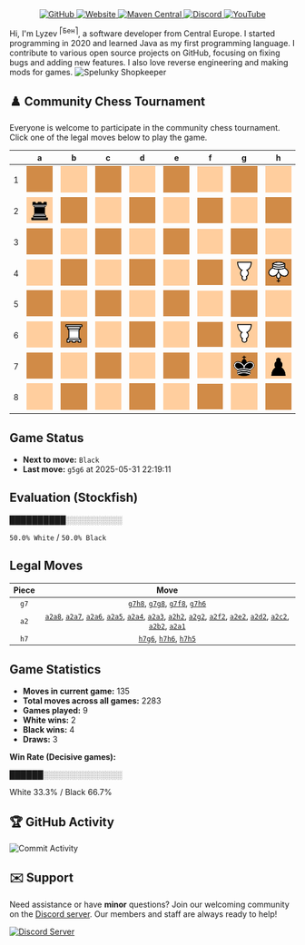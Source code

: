 <div align="center">
    <a href="https://github.com/Lyzev">
        <img src="https://wsrv.nl/?url=https://cdn.jsdelivr.net/npm/@intergrav/devins-badges@3.2.0/assets/cozy-minimal/available/github_vector.svg&w=64&h=64" alt="GitHub">
    </a>
    <a href="https://lyzev.dev">
        <img src="https://wsrv.nl/?url=https://cdn.jsdelivr.net/npm/@intergrav/devins-badges@3.2.0/assets/cozy-minimal/documentation/website_vector.svg&w=64&h=64" alt="Website">
    </a>
    <a href="https://central.sonatype.com/namespace/dev.lyzev.api">
        <img src="https://wsrv.nl/?url=https://cdn.jsdelivr.net/npm/@intergrav/devins-badges@3.2.0/assets/cozy-minimal/available/maven-central_vector.svg&w=64&h=64" alt="Maven Central">
    </a>
    <a href="https://lyzev.dev/discord">
        <img src="https://wsrv.nl/?url=https://cdn.jsdelivr.net/npm/@intergrav/devins-badges@3/assets/cozy-minimal/social/discord-plural_vector.svg&w=64&h=64" alt="Discord">
    </a>
    <a href="https://www.youtube.com/@lyzev">
        <img src="https://wsrv.nl/?url=https://cdn.jsdelivr.net/npm/@intergrav/devins-badges@3.2.0/assets/cozy-minimal/social/youtube-singular_vector.svg&w=64&h=64" alt="YouTube">
    </a>
</div>

[//]: # (23, 08 Mon 2021, 20:00:00)

Hi, I'm Lyzev <sup>⎡Бен⎤</sup>, a software developer from Central Europe. I started programming in 2020 and learned Java as my first programming language. I contribute to various open source projects on GitHub, focusing on fixing bugs and adding new features. I also love reverse engineering and making mods for games. ![Spelunky Shopkeeper](https://static.wikia.nocookie.net/spelunky/images/c/cd/Shopkeeper_HD.png/revision/latest/scale-to-height-down/18)

## :chess_pawn: Community Chess Tournament

Everyone is welcome to participate in the community chess tournament.
Click one of the legal moves below to play the game.

|   | a | b | c | d | e | f | g | h |
|---|---|---|---|---|---|---|---|---|
| 1 | [![Square](chess/assets/img/dark/square.svg)](https://github.com/Lyzev/Lyzev/issues/new?title=chess%7Ca2a1&body=Click+%27Create%27+to+submit+this+move.) | ![Square](chess/assets/img/light/square.svg) | ![Square](chess/assets/img/dark/square.svg) | ![Square](chess/assets/img/light/square.svg) | ![Square](chess/assets/img/dark/square.svg) | ![Square](chess/assets/img/light/square.svg) | ![Square](chess/assets/img/dark/square.svg) | ![Square](chess/assets/img/light/square.svg) |
| 2 | ![r](chess/assets/img/light/black/up/tower.svg) | [![Square](chess/assets/img/dark/square.svg)](https://github.com/Lyzev/Lyzev/issues/new?title=chess%7Ca2b2&body=Click+%27Create%27+to+submit+this+move.) | [![Square](chess/assets/img/light/square.svg)](https://github.com/Lyzev/Lyzev/issues/new?title=chess%7Ca2c2&body=Click+%27Create%27+to+submit+this+move.) | [![Square](chess/assets/img/dark/square.svg)](https://github.com/Lyzev/Lyzev/issues/new?title=chess%7Ca2d2&body=Click+%27Create%27+to+submit+this+move.) | [![Square](chess/assets/img/light/square.svg)](https://github.com/Lyzev/Lyzev/issues/new?title=chess%7Ca2e2&body=Click+%27Create%27+to+submit+this+move.) | [![Square](chess/assets/img/dark/square.svg)](https://github.com/Lyzev/Lyzev/issues/new?title=chess%7Ca2f2&body=Click+%27Create%27+to+submit+this+move.) | [![Square](chess/assets/img/light/square.svg)](https://github.com/Lyzev/Lyzev/issues/new?title=chess%7Ca2g2&body=Click+%27Create%27+to+submit+this+move.) | [![Square](chess/assets/img/dark/square.svg)](https://github.com/Lyzev/Lyzev/issues/new?title=chess%7Ca2h2&body=Click+%27Create%27+to+submit+this+move.) |
| 3 | [![Square](chess/assets/img/dark/square.svg)](https://github.com/Lyzev/Lyzev/issues/new?title=chess%7Ca2a3&body=Click+%27Create%27+to+submit+this+move.) | ![Square](chess/assets/img/light/square.svg) | ![Square](chess/assets/img/dark/square.svg) | ![Square](chess/assets/img/light/square.svg) | ![Square](chess/assets/img/dark/square.svg) | ![Square](chess/assets/img/light/square.svg) | ![Square](chess/assets/img/dark/square.svg) | ![Square](chess/assets/img/light/square.svg) |
| 4 | [![Square](chess/assets/img/light/square.svg)](https://github.com/Lyzev/Lyzev/issues/new?title=chess%7Ca2a4&body=Click+%27Create%27+to+submit+this+move.) | ![Square](chess/assets/img/dark/square.svg) | ![Square](chess/assets/img/light/square.svg) | ![Square](chess/assets/img/dark/square.svg) | ![Square](chess/assets/img/light/square.svg) | ![Square](chess/assets/img/dark/square.svg) | ![P](chess/assets/img/light/white/down/pawn.svg) | ![K](chess/assets/img/dark/white/down/king.svg) |
| 5 | [![Square](chess/assets/img/dark/square.svg)](https://github.com/Lyzev/Lyzev/issues/new?title=chess%7Ca2a5&body=Click+%27Create%27+to+submit+this+move.) | ![Square](chess/assets/img/light/square.svg) | ![Square](chess/assets/img/dark/square.svg) | ![Square](chess/assets/img/light/square.svg) | ![Square](chess/assets/img/dark/square.svg) | ![Square](chess/assets/img/light/square.svg) | ![Square](chess/assets/img/dark/square.svg) | [![Square](chess/assets/img/light/square.svg)](https://github.com/Lyzev/Lyzev/issues/new?title=chess%7Ch7h5&body=Click+%27Create%27+to+submit+this+move.) |
| 6 | [![Square](chess/assets/img/light/square.svg)](https://github.com/Lyzev/Lyzev/issues/new?title=chess%7Ca2a6&body=Click+%27Create%27+to+submit+this+move.) | ![R](chess/assets/img/dark/white/down/tower.svg) | ![Square](chess/assets/img/light/square.svg) | ![Square](chess/assets/img/dark/square.svg) | ![Square](chess/assets/img/light/square.svg) | ![Square](chess/assets/img/dark/square.svg) | [![P](chess/assets/img/light/white/down/pawn.svg)](https://github.com/Lyzev/Lyzev/issues/new?title=chess%7Ch7g6&body=Click+%27Create%27+to+submit+this+move.) | ![Square](chess/assets/img/dark/square.svg) |
| 7 | [![Square](chess/assets/img/dark/square.svg)](https://github.com/Lyzev/Lyzev/issues/new?title=chess%7Ca2a7&body=Click+%27Create%27+to+submit+this+move.) | ![Square](chess/assets/img/light/square.svg) | ![Square](chess/assets/img/dark/square.svg) | ![Square](chess/assets/img/light/square.svg) | ![Square](chess/assets/img/dark/square.svg) | ![Square](chess/assets/img/light/square.svg) | ![k](chess/assets/img/dark/black/up/king.svg) | ![p](chess/assets/img/light/black/up/pawn.svg) |
| 8 | [![Square](chess/assets/img/light/square.svg)](https://github.com/Lyzev/Lyzev/issues/new?title=chess%7Ca2a8&body=Click+%27Create%27+to+submit+this+move.) | ![Square](chess/assets/img/dark/square.svg) | ![Square](chess/assets/img/light/square.svg) | ![Square](chess/assets/img/dark/square.svg) | ![Square](chess/assets/img/light/square.svg) | [![Square](chess/assets/img/dark/square.svg)](https://github.com/Lyzev/Lyzev/issues/new?title=chess%7Cg7f8&body=Click+%27Create%27+to+submit+this+move.) | [![Square](chess/assets/img/light/square.svg)](https://github.com/Lyzev/Lyzev/issues/new?title=chess%7Cg7g8&body=Click+%27Create%27+to+submit+this+move.) | [![Square](chess/assets/img/dark/square.svg)](https://github.com/Lyzev/Lyzev/issues/new?title=chess%7Cg7h8&body=Click+%27Create%27+to+submit+this+move.) |

## Game Status

- **Next to move:** `Black`
- **Last move:** `g5g6` at 2025-05-31 22:19:11

## Evaluation (Stockfish)

██████████░░░░░░░░░░

`50.0% White` / `50.0% Black`

## Legal Moves

| **Piece** | **Move** |
|:---------:|:--------:|
| `g7` | [`g7h8`](https://github.com/Lyzev/Lyzev/issues/new?title=chess%7Cg7h8&body=Click+%27Create%27+to+submit+this+move.), [`g7g8`](https://github.com/Lyzev/Lyzev/issues/new?title=chess%7Cg7g8&body=Click+%27Create%27+to+submit+this+move.), [`g7f8`](https://github.com/Lyzev/Lyzev/issues/new?title=chess%7Cg7f8&body=Click+%27Create%27+to+submit+this+move.), [`g7h6`](https://github.com/Lyzev/Lyzev/issues/new?title=chess%7Cg7h6&body=Click+%27Create%27+to+submit+this+move.) |
| `a2` | [`a2a8`](https://github.com/Lyzev/Lyzev/issues/new?title=chess%7Ca2a8&body=Click+%27Create%27+to+submit+this+move.), [`a2a7`](https://github.com/Lyzev/Lyzev/issues/new?title=chess%7Ca2a7&body=Click+%27Create%27+to+submit+this+move.), [`a2a6`](https://github.com/Lyzev/Lyzev/issues/new?title=chess%7Ca2a6&body=Click+%27Create%27+to+submit+this+move.), [`a2a5`](https://github.com/Lyzev/Lyzev/issues/new?title=chess%7Ca2a5&body=Click+%27Create%27+to+submit+this+move.), [`a2a4`](https://github.com/Lyzev/Lyzev/issues/new?title=chess%7Ca2a4&body=Click+%27Create%27+to+submit+this+move.), [`a2a3`](https://github.com/Lyzev/Lyzev/issues/new?title=chess%7Ca2a3&body=Click+%27Create%27+to+submit+this+move.), [`a2h2`](https://github.com/Lyzev/Lyzev/issues/new?title=chess%7Ca2h2&body=Click+%27Create%27+to+submit+this+move.), [`a2g2`](https://github.com/Lyzev/Lyzev/issues/new?title=chess%7Ca2g2&body=Click+%27Create%27+to+submit+this+move.), [`a2f2`](https://github.com/Lyzev/Lyzev/issues/new?title=chess%7Ca2f2&body=Click+%27Create%27+to+submit+this+move.), [`a2e2`](https://github.com/Lyzev/Lyzev/issues/new?title=chess%7Ca2e2&body=Click+%27Create%27+to+submit+this+move.), [`a2d2`](https://github.com/Lyzev/Lyzev/issues/new?title=chess%7Ca2d2&body=Click+%27Create%27+to+submit+this+move.), [`a2c2`](https://github.com/Lyzev/Lyzev/issues/new?title=chess%7Ca2c2&body=Click+%27Create%27+to+submit+this+move.), [`a2b2`](https://github.com/Lyzev/Lyzev/issues/new?title=chess%7Ca2b2&body=Click+%27Create%27+to+submit+this+move.), [`a2a1`](https://github.com/Lyzev/Lyzev/issues/new?title=chess%7Ca2a1&body=Click+%27Create%27+to+submit+this+move.) |
| `h7` | [`h7g6`](https://github.com/Lyzev/Lyzev/issues/new?title=chess%7Ch7g6&body=Click+%27Create%27+to+submit+this+move.), [`h7h6`](https://github.com/Lyzev/Lyzev/issues/new?title=chess%7Ch7h6&body=Click+%27Create%27+to+submit+this+move.), [`h7h5`](https://github.com/Lyzev/Lyzev/issues/new?title=chess%7Ch7h5&body=Click+%27Create%27+to+submit+this+move.) |

## Game Statistics

- **Moves in current game:** 135
- **Total moves across all games:** 2283
- **Games played:** 9
- **White wins:** 2
- **Black wins:** 4
- **Draws:** 3

**Win Rate (Decisive games):**

██████░░░░░░░░░░░░░░

White 33.3% / Black 66.7%


## :trophy: GitHub Activity

![Commit Activity](https://lyzev.dev/assets/img/Lyzev.svg)

## :envelope: Support

Need assistance or have **minor** questions? Join our welcoming community on
the [Discord server](https://lyzev.dev/discord). Our members and staff are always ready to help!

[![Discord Server](https://cdn.jsdelivr.net/npm/@intergrav/devins-badges@3/assets/cozy/social/discord-plural_vector.svg)](https://lyzev.dev/discord)
